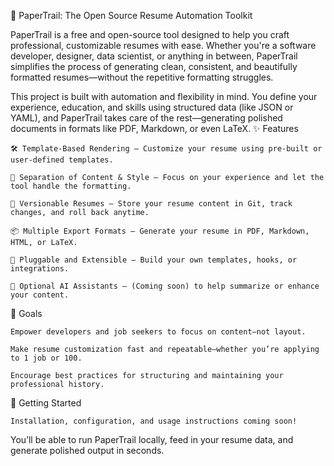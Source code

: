 📄 PaperTrail: The Open Source Resume Automation Toolkit

PaperTrail is a free and open-source tool designed to help you craft professional, customizable resumes with ease. Whether you're a software developer, designer, data scientist, or anything in between, PaperTrail simplifies the process of generating clean, consistent, and beautifully formatted resumes—without the repetitive formatting struggles.

This project is built with automation and flexibility in mind. You define your experience, education, and skills using structured data (like JSON or YAML), and PaperTrail takes care of the rest—generating polished documents in formats like PDF, Markdown, or even LaTeX.
✨ Features

    🛠️ Template-Based Rendering – Customize your resume using pre-built or user-defined templates.

    🧠 Separation of Content & Style – Focus on your experience and let the tool handle the formatting.

    🔄 Versionable Resumes – Store your resume content in Git, track changes, and roll back anytime.

    📦 Multiple Export Formats – Generate your resume in PDF, Markdown, HTML, or LaTeX.

    🔌 Pluggable and Extensible – Build your own templates, hooks, or integrations.

    🤖 Optional AI Assistants – (Coming soon) to help summarize or enhance your content.

🎯 Goals

    Empower developers and job seekers to focus on content—not layout.

    Make resume customization fast and repeatable—whether you’re applying to 1 job or 100.

    Encourage best practices for structuring and maintaining your professional history.

🚀 Getting Started

    Installation, configuration, and usage instructions coming soon!

You’ll be able to run PaperTrail locally, feed in your resume data, and generate polished output in seconds.
